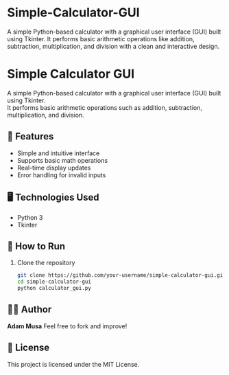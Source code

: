 # Simple-Calculator-GUI
A simple Python-based calculator with a graphical user interface (GUI) built using Tkinter. It performs basic arithmetic operations like addition, subtraction, multiplication, and division with a clean and interactive design.
# Simple Calculator GUI

A simple Python-based calculator with a graphical user interface (GUI) built using Tkinter.  
It performs basic arithmetic operations such as addition, subtraction, multiplication, and division.  

## 🔧 Features
- Simple and intuitive interface  
- Supports basic math operations  
- Real-time display updates  
- Error handling for invalid inputs  

## 🖥️ Technologies Used
- Python 3  
- Tkinter  

## 🚀 How to Run
1. Clone the repository  
   ```bash
   git clone https://github.com/your-username/simple-calculator-gui.git
   cd simple-calculator-gui
   python calculator_gui.py

## 🧑‍💻 Author
**Adam Musa**
Feel free to fork and improve!
## 📄 License
This project is licensed under the MIT License.
